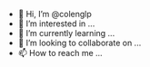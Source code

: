 - 👋 Hi, I’m @colenglp
- 👀 I’m interested in ...
- 🌱 I’m currently learning ...
- 💞️ I’m looking to collaborate on ...
- 📫 How to reach me ...

<!---
colenglp/colenglp is a ✨ special ✨ repository because its `README.md` (this file) appears on your GitHub profile.
You can click the Preview link to take a look at your changes.
--->
